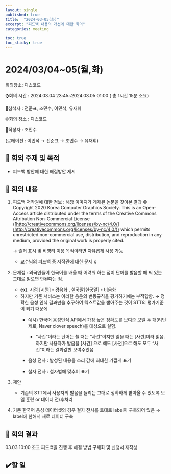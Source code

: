 ```yaml
---
layout: single
published: true
title:  "2024-03-05(화)"
excerpt: "피드백 내용의 개선에 대한 회의"
categories: meeting

toc: true
toc_sticky: true
---
```



# 2024/03/04~05(월,화)

회의장소: 디스코드

⌚회의 시간 : 2024.03.04 23:45~2024.03.05 01:00 ( 총 1시간 15분 소요)

👤참석자 : 전준표, 조민수, 이민석, 유재휘

🌐회의 장소 :  디스코드

📝작성자 :  조민수

(로테이션 : 이민석 → 전준표 → 조민수 → 유재휘)

## 🔳 **회의 주제 및 목적**

- 피드백 방안에 대한 해결방안 제시

## 🔳 **회의 내용**

1. 피드백 저작권에 대한 정보 : 해당 이미지가 게재된 논문을 찾아본 결과 © Copyright 2020 Korea Computer Graphics Society. This is an Open-Access article distributed under the terms of the Creative Commons Attribution Non-Commercial License ([http://creativecommons.org/licenses/by-nc/4.0/](http://creativecommons.org/licenses/by-nc/4.0/)) which permits unrestricted non-commercial use, distribution, and reproduction in any medium, provided the original work is properly cited. 
    
    → 출처 표시 및 비영리 이용 목적이라면 자유롭게 사용 가능 
    
    - 교수님의 피드백 중 저작권에 대한 문제 x
2. 문제점 : 외국인들이 한국어를 배울 때 어려워 하는 점이 단어를 발음할 때 써 있는 그대로 읽으면 안된다는 점.
    - ex). 시점 [시쩜] - 경음화 , 한국말[한궁말] - 비음화
    - 하지만 기존 서비스는 이러한 음운의 변동규칙을 평가하기에는 부적합함. → 정확한 음성 인식 결과만을 추구하여 텍스트값을 뽑아주는 것이 STT의 평가기준이 되기 때문에
        - 예시) 한국어 음성인식 API에서 가장 높은 정확도를 보여준 모델 두 개(리턴제로, Naver clover speech)를 대상으로 실험.
            - “사건”이라는 단어는 쓸 때는 “사건”이지만 읽을 때는 [사껀]이라 읽음. 하지만 사용자가 발음을 [사건] 으로 해도 [사껀]으로 해도 모두 “사건”이라는 결과값만 보여주었음
            
        - 음성 전사 : 발성된 내용을 소리 값에 최대한 가깝게 표기
        - 철자 전사 : 철자법에 맞추어 표기
        
3. 제안
    - 기존의 STT에서 사용자의 발음을 들리는 그대로 정확하게 받아올 수 있도록 모델 훈련 or 데이터 전/후처리

1. 기존 한국어 음성 데이터셋의 경우 철자 전사를 토대로 label이 구축되어 있음 → label에 한해서 새로 데이터 구축

## 🔳 **회의 결과**

03.03 10:00 조교 피드백을 진행 후 해결 방법 구체화 및 신청서 재작성

## ✔️할 일
